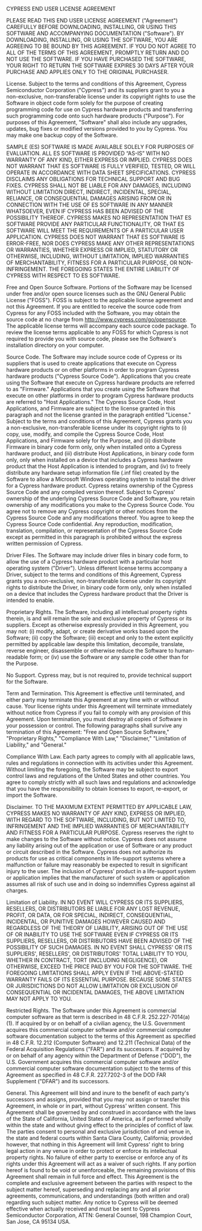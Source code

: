 CYPRESS END USER LICENSE AGREEMENT

PLEASE READ THIS END USER LICENSE AGREEMENT ("Agreement") CAREFULLY BEFORE DOWNLOADING, INSTALLING, OR USING THIS SOFTWARE AND
ACCOMPANYING DOCUMENTATION ("Software"). BY DOWNLOADING, INSTALLING, OR USING THE SOFTWARE, YOU ARE AGREEING TO BE BOUND BY THIS
AGREEMENT. IF YOU DO NOT AGREE TO ALL OF THE TERMS OF THIS AGREEMENT, PROMPTLY RETURN AND DO NOT USE THE SOFTWARE. IF YOU HAVE
PURCHASED THE SOFTWARE, YOUR RIGHT TO RETURN THE SOFTWARE EXPIRES 30 DAYS AFTER YOUR PURCHASE AND APPLIES ONLY TO THE ORIGINAL
PURCHASER.

License. Subject to the terms and conditions of this Agreement, Cypress Semiconductor Corporation ("Cypress") and its suppliers
grant to you a non-exclusive, non-transferable license under its copyright rights to use the Software in object code form solely
for the purpose of creating programming code for use on Cypress hardware products and transferring such programming code onto such
hardware products ("Purpose"). For purposes of this Agreement, "Software" shall also include any upgrades, updates, bug fixes or
modified versions provided to you by Cypress. You may make one backup copy of the Software.

SAMPLE (ES) SOFTWARE IS MADE AVAILABLE SOLELY FOR PURPOSES OF EVALUATION. ALL ES SOFTWARE IS PROVIDED “AS-IS” WITH NO WARRANTY OF
ANY KIND, EITHER EXPRESS OR IMPLIED. CYPRESS DOES NOT WARRANT THAT ES SOFTWARE IS FULLY VERIFIED, TESTED, OR WILL OPERATE IN ACCORDANCE
WITH DATA SHEET SPECIFICATIONS. CYPRESS DISCLAIMS ANY OBLIGATIONS FOR TECHNICAL SUPPORT AND BUG FIXES. CYPRESS SHALL NOT BE LIABLE FOR
ANY DAMAGES, INCLUDING WITHOUT LIMITATION DIRECT, INDIRECT, INCIDENTAL, SPECIAL, RELIANCE, OR CONSEQUENTIAL DAMAGES ARISING FROM OR IN
CONNECTION WITH THE USE OF ES SOFTWARE IN ANY MANNER WHATSOEVER, EVEN IF CYPRESS HAS BEEN ADVISED OF THE POSSIBILITY THEREOF. CYPRESS
MAKES NO REPRESENTATION THAT ES SOFTWARE PROVIDE ANY PARTICULAR FUNCTIONALITY, OR THAT ES SOFTWARE WILL MEET THE REQUIREMENTS OF A
PARTICULAR USER APPLICATION. CYPRESS DOES NOT WARRANT THAT ES SOFTWARE IS ERROR-FREE, NOR DOES CYPRESS MAKE ANY OTHER REPRESENTATIONS
OR WARRANTIES, WHETHER EXPRESS OR IMPLIED, STATUTORY OR OTHERWISE, INCLUDING, WITHOUT LIMITATION, IMPLIED WARRANTIES OF MERCHANTABILITY,
FITNESS FOR A PARTICULAR PURPOSE, OR NON-INFRINGEMENT. THE FOREGOING STATES THE ENTIRE LIABILITY OF CYPRESS WITH RESPECT TO ES SOFTWARE.

Free and Open Source Software. Portions of the Software may be licensed under free and/or open source licenses such as the GNU General
Public License ("FOSS"). FOSS is subject to the applicable license agreement and not this Agreement. If you are entitled to receive the
source code from Cypress for any FOSS included with the Software, you may obtain the source code at no charge from http://www.cypress.com/go/opensource.
The applicable license terms will accompany each source code package. To review the license terms applicable to any FOSS for which
Cypress is not required to provide you with source code, please see the Software's installation directory on your computer.

Source Code. The Software may include source code of Cypress or its suppliers that is used to create applications that execute on Cypress
hardware products or on other platforms in order to program Cypress hardware products ("Cypress Source Code"). Applications that you create
using the Software that execute on Cypress hardware products are referred to as "Firmware." Applications that you create using the Software
that execute on other platforms in order to program Cypress hardware products are referred to "Host Applications." The Cypress Source Code,
Host Applications, and Firmware are subject to the license granted in this paragraph and not the license granted in the paragraph entitled
"License." Subject to the terms and conditions of this Agreement, Cypress grants you a non-exclusive, non-transferable license under its
copyright rights to (i) copy, use, modify, and compile the Cypress Source Code, Host Applications, and Firmware solely for the Purpose, and (ii)
distribute Firmware in binary code form only, only when installed onto a Cypress hardware product, and (iii) distribute Host Applications, in
binary code form only, only when installed on a device that includes a Cypress hardware product that the Host Application is intended to program,
and (iv) to freely distribute any hardware setup information file (.inf file) created by the Software to allow a Microsoft Windows operating
system to install the driver for a Cypress hardware product. Cypress retains ownership of the Cypress Source Code and any compiled version thereof.
Subject to Cypress' ownership of the underlying Cypress Source Code and Software, you retain ownership of any modifications you make to the
Cypress Source Code. You agree not to remove any Cypress copyright or other notices from the Cypress Source Code and any modifications thereof.
You agree to keep the Cypress Source Code confidential. Any reproduction, modification, translation, compilation, or representation of the
Cypress Source Code except as permitted in this paragraph is prohibited without the express written permission of Cypress.

Driver Files. The Software may include driver files in binary code form, to allow the use of a Cypress hardware product with a particular host
operating system ("Driver"). Unless different license terms accompany a Driver, subject to the terms and conditions of this Agreement, Cypress
grants you a non-exclusive, non-transferable license under its copyright rights to distribute the Driver, in binary code form only, only when
installed on a device that includes the Cypress hardware product that the Driver is intended to enable.

Proprietary Rights. The Software, including all intellectual property rights therein, is and will remain the sole and exclusive property of Cypress
or its suppliers. Except as otherwise expressly provided in this Agreement, you may not: (i) modify, adapt, or create derivative works based upon the
Software; (ii) copy the Software; (iii) except and only to the extent explicitly permitted by applicable law despite this limitation, decompile,
translate, reverse engineer, disassemble or otherwise reduce the Software to human-readable form; or (iv) use the Software or any sample code other
than for the Purpose.

No Support. Cypress may, but is not required to, provide technical support for the Software.

Term and Termination. This Agreement is effective until terminated, and either party may terminate this Agreement at any time with or without cause.
Your license rights under this Agreement will terminate immediately without notice from Cypress if you fail to comply with any provision of this Agreement.
Upon termination, you must destroy all copies of Software in your possession or control. The following paragraphs shall survive any termination of this
Agreement: "Free and Open Source Software," "Proprietary Rights," "Compliance With Law," "Disclaimer," "Limitation of Liability," and "General."

Compliance With Law. Each party agrees to comply with all applicable laws, rules and regulations in connection with its activities under this Agreement.
Without limiting the foregoing, the Software may be subject to export control laws and regulations of the United States and other countries. You agree
to comply strictly with all such laws and regulations and acknowledge that you have the responsibility to obtain licenses to export, re-export, or import
the Software.

Disclaimer. TO THE MAXIMUM EXTENT PERMITTED BY APPLICABLE LAW, CYPRESS MAKES NO WARRANTY OF ANY KIND, EXPRESS OR IMPLIED, WITH REGARD TO THE SOFTWARE,
INCLUDING, BUT NOT LIMITED TO, INFRINGEMENT AND THE IMPLIED WARRANTIES OF MERCHANTABILITY AND FITNESS FOR A PARTICULAR PURPOSE. Cypress reserves the
right to make changes to the Software without notice. Cypress does not assume any liability arising out of the application or use of Software or any
product or circuit described in the Software. Cypress does not authorize its products for use as critical components in life-support systems where a
malfunction or failure may reasonably be expected to result in significant injury to the user. The inclusion of Cypress' product in a life-support
system or application implies that the manufacturer of such system or application assumes all risk of such use and in doing so indemnifies Cypress
against all charges.

Limitation of Liability. IN NO EVENT WILL CYPRESS OR ITS SUPPLIERS, RESELLERS, OR DISTRIBUTORS BE LIABLE FOR ANY LOST REVENUE, PROFIT, OR DATA, OR
FOR SPECIAL, INDIRECT, CONSEQUENTIAL, INCIDENTAL, OR PUNITIVE DAMAGES HOWEVER CAUSED AND REGARDLESS OF THE THEORY OF LIABILITY, ARISING OUT OF THE
USE OF OR INABILITY TO USE THE SOFTWARE EVEN IF CYPRESS OR ITS SUPPLIERS, RESELLERS, OR DISTRIBUTORS HAVE BEEN ADVISED OF THE POSSIBILITY OF SUCH
DAMAGES. IN NO EVENT SHALL CYPRESS' OR ITS SUPPLIERS', RESELLERS', OR DISTRIBUTORS' TOTAL LIABILITY TO YOU, WHETHER IN CONTRACT, TORT (INCLUDING
NEGLIGENCE), OR OTHERWISE, EXCEED THE PRICE PAID BY YOU FOR THE SOFTWARE. THE FOREGOING LIMITATIONS SHALL APPLY EVEN IF THE ABOVE-STATED WARRANTY
FAILS OF ITS ESSENTIAL PURPOSE. BECAUSE SOME STATES OR JURISDICTIONS DO NOT ALLOW LIMITATION OR EXCLUSION OF CONSEQUENTIAL OR INCIDENTAL DAMAGES,
THE ABOVE LIMITATION MAY NOT APPLY TO YOU.

Restricted Rights. The Software under this Agreement is commercial computer software as that term is described in 48 C.F.R. 252.227-7014(a)(1). If
acquired by or on behalf of a civilian agency, the U.S. Government acquires this commercial computer software and/or commercial computer software
documentation subject to the terms of this Agreement as specified in 48 C.F.R. 12.212 (Computer Software) and 12.211 (Technical Data) of the Federal
Acquisition Regulations ("FAR") and its successors. If acquired by or on behalf of any agency within the Department of Defense ("DOD"), the U.S.
Government acquires this commercial computer software and/or commercial computer software documentation subject to the terms of this Agreement as
specified in 48 C.F.R. 227.7202-3 of the DOD FAR Supplement ("DFAR") and its successors.

General. This Agreement will bind and inure to the benefit of each party's successors and assigns, provided that you may not assign or transfer
this Agreement, in whole or in part, without Cypress' written consent. This Agreement shall be governed by and construed in accordance with the
laws of the State of California, United States of America, as if performed wholly within the state and without giving effect to the principles
of conflict of law. The parties consent to personal and exclusive jurisdiction of and venue in, the state and federal courts within Santa Clara
County, California; provided however, that nothing in this Agreement will limit Cypress' right to bring legal action in any venue in order to
protect or enforce its intellectual property rights. No failure of either party to exercise or enforce any of its rights under this Agreement
will act as a waiver of such rights. If any portion hereof is found to be void or unenforceable, the remaining provisions of this Agreement
shall remain in full force and effect. This Agreement is the complete and exclusive agreement between the parties with respect to the subject
matter hereof, superseding and replacing any and all prior agreements, communications, and understandings (both written and oral) regarding
such subject matter. Any notice to Cypress will be deemed effective when actually received and must be sent to Cypress Semiconductor Corporation,
ATTN: General Counsel, 198 Champion Court, San Jose, CA 95134 USA.
